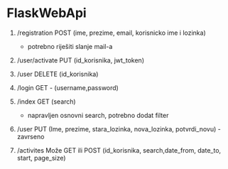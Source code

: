 # FlaskWebApi

1. /registration POST (ime, prezime, email, korisnicko ime i  lozinka)
    - potrebno riješiti slanje mail-a

2. /user/activate PUT (id_korisnika, jwt_token) 


3. /user DELETE (id_korisnika)


4. /login GET - (username,password)


5. /index GET (search) 
    - napravljen osnovni search, potrebno dodat filter

6. /user PUT (Ime, prezime, stara_lozinka, nova_lozinka, potvrdi_novu) - zavrseno

7. /activites Može GET ili POST (id_korisnika, search,date_from, date_to, start, page_size) 
